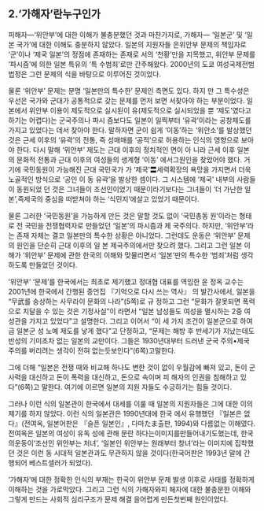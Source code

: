 ## 2.‘가해자’란누구인가

피해자—‘위안부’에 대한 이해가 불충분했던 것과 마찬가지로, 가해자— ‘일본군’ 및 ‘일본 국가’에 대한 이해도 충분하지 않았다. 일본의 지원자들 은위안부 문제의 책임자로 ‘군’이나 ‘제국 일본’의 정점에 존재하는 존재로 서의 ‘천황’만을 지목했고, 위안부 문제를 ‘파시즘’에 의한 일본 특유의 ‘특 수범죄’로만 간주해왔다. 2000년의 도쿄 여성국제전범법정은 그런 문제의 식을 바탕으로 이루어진 것이었다.

물론 ‘위안부’ 문제는 분명 ‘일본만의 특수한’ 문제인 측면도 있다. 하지 만 그 특수성은 우선은 국가와 군대가 공통적으로 갖는 문제를 먼저 보면 서찾아야 하는 부분이었다. 일본에서 위안부 이용이 제도적으로 실시된이 유(제도적으로 실시되었을 뿐 ‘제도’였다고 하기는 어렵다)는 군국주의나 파시 즘보다도 일본이 일찍부터 ‘유곽’이라는 공창제도를 가지고 있었다는 데서 찾아야 한다. 말하자면 군이 쉽게 ‘이동’하는 ‘위안소’를 발상했던 것은 근세 이후의 ‘유곽’의 전통, 즉 성매매를 ‘공적’으로 허용하는 인식의 영향으로 보아야 한다. 다시 말해 ‘위안부’ 제도는 근대 이후의 정치적인 면이 아 니라 근세 이후 일본의 문화적 전통과 근대 이후의 여성들의 생계형 ‘이동’ 에서그원인을 찾았어야 했다. 거기에 국민동원이 가능해진 근대 국민국가 가 ‘제국’〓세력확장의 욕망을 가지면서 더욱 노골적인 방식으로 ‘공인 이 동 유곽’을 발상한 셈이다. 그 시스템에 ‘제국’ 내부의 사람들이 동원되었 던 것은 그녀들이 조선인이었기 때문이라기보다는 그녀들이 ‘더 가난한 일 본’,즉제국의 중심을 떠받쳐야 하는 ‘식민지’에살고 있었기 때문이다.

물론 그러한 ‘국민동원’을 가능하게 만든 것은 말할 것도 없이 ‘국민총동 원‘이라는 형태로 전 국민을 전쟁협력자로 만들었던 ‘일본’의 파시즘과 제 국주의다. 하지만, ‘위안부’라는 존재 자체는 결코 일본만의 특수한 상황은 아니었다. 그런데도 운동은 ‘위안부’ 문제의 원인을 단순히 근대 이후의 일 본 제국주의에서만 찾으려 했다. 그리고 그런 일본 이해가 ‘위안부’ 문제에 관한 한국의 이해와 맞물리면서 ‘일본’만의 특수한 ‘범죄’처럼 생각하도록 만들었던 것이다.

‘위안부’ ‘문제’를 한국에서는 최초로 제기했고 정대협 대표를 역임한 윤 정옥 교수는 2001년에 한국에서 간행된 증언집 『기억으로 다시 쓰는 역사』 의 발간사에서, 일본을 “무武를 숭상하는 사무라이 문화의 나라”(5쪽)로 규 정하고 그런 “문화가 잘못되면 폭력으로 치달을 수 있는 것은 기정사실”이 라면서 “일본 남성들도 여성을 멸시하는 2중 여성관을 가지고 있었다”고 설명한다. 그리고 이어서 “이 세 가지 조건이 일본군으로 하여금 일본군 성 노예 제도를 낳게 했다”고 단정하고, “문제는 해방 후 반세기가 지났는데도 반성의 기미조차 없는 일본의 교만이다. 그들은 1930년대부터 드러낸 군국 주의•제국주의를 버리려는 생각이 전혀 없는듯보인다”(6쪽)고말한다.

그에 더해 “일본은 전쟁 때와 비교해 하나도 변한 것이 없이 우월감에 빠져 있고, 돈이 군사력을 대신하고 돈이 폭력을 대신하고, 돈으로 속이며 피 해자의 인권을 침해하고 있다”(6쪽)고 말한다. 여기에 이르면 일본의 지원 자들도 수긍하기는 힘들 것이다.

그러나 이런 식의 일본관이 한국에서 대세를 이룰 때 일본의 지원자들은 그에 대한 이의제기를 하지 않았다. 이런 식의 일본관은 1990년대에 한국 에서 유행했던 『일본은 없다』(전여옥, 일본어판은 『슬픈 일본인』, 다마たま출판, 1994)와 다름없는 이해였다. 전여옥은 일본의 여성이 유독 성에 관해 문란 하다는이미지를만들어내기도했는데, 한국의운동이‘조선인 위안부는 처녀’, ‘일본인 위안부는 원래부터 창녀’라는 이미지에 집착했던 것은 이런 동 시대적 일본관과도 무관하지 않을 것이다(한국어판은 1993년 말에 간행되어 베스트셀러가 되었다).

‘가해자’에 대한 정확한 인식의 부재는 한국이 위안부 문제 발생 이후로 사태를 정확하게 이해하는 것을 가로막았다. 그리고 그런 식의 가해자와피 해자에 대한 불충분한 이해와 그렇게 만드는 사회적 심리구조가 문제 해결 을어렵게 만든첫번째 원인이었다.